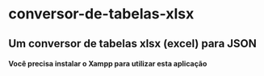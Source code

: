 # conversor-de-tabelas-xlsx
## Um conversor de tabelas xlsx (excel) para JSON
#### Você precisa instalar o Xampp para utilizar esta aplicação
